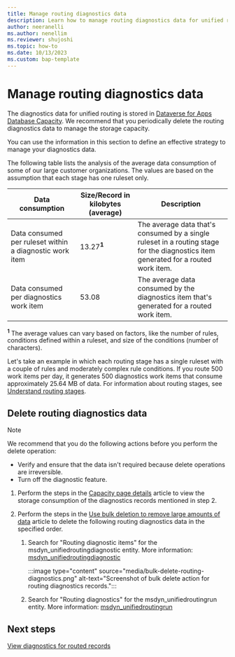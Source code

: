 ```yaml
---
title: Manage routing diagnostics data
description: Learn how to manage routing diagnostics data for unified routing and archive it periodically to manage storage capacity.
author: neeranelli
ms.author: nenellim
ms.reviewer: shujoshi
ms.topic: how-to
ms.date: 10/13/2023
ms.custom: bap-template
---
```


# Manage routing diagnostics data

The diagnostics data for unified routing is stored in [Dataverse for Apps Database Capacity](/power-platform/admin/capacity-storage). We recommend that you periodically delete the routing diagnostics data to manage the storage capacity.

You can use the information in this section to define an effective strategy to manage your diagnostics data.

The following table lists the analysis of the average data consumption of some of our large customer organizations. The values are based on the assumption that each stage has one ruleset only.

| Data consumption | Size/Record in kilobytes (average) | Description |
|--------|-----------|-------------|
| Data consumed per ruleset within a diagnostic work item | 13.27<sup>**1**</sup> | The average data that's consumed by a single ruleset in a routing stage for the diagnostics item generated for a routed work item. |
| Data consumed per diagnostics work item | 53.08 | The average data consumed by the diagnostics item that's generated for a routed work item. |

<sup>**1**</sup> The average values can vary based on factors, like the number of rules, conditions defined within a ruleset, and size of the conditions (number of characters).

Let's take an example in which each routing stage has a single ruleset with a couple of rules and moderately complex rule conditions. If you route 500 work items per day, it generates 500 diagnostics work items that consume approximately 25.64 MB of data. For information about routing stages, see [Understand routing stages](unified-routing-diagnostics.md#understand-routing-stages-and-diagnostics).

## Delete routing diagnostics data

> [!NOTE]
> We recommend that you do the following actions before you perform the delete operation:
> - Verify and ensure that the data isn't required because delete operations are irreversible.
> - Turn off the diagnostic feature.

1. Perform the steps in the [Capacity page details](/power-platform/admin/capacity-storage#capacity-page-details) article to view the storage consumption of the diagnostics records mentioned in step 2.

1. Perform the steps in the [Use bulk deletion to remove large amounts of data](/power-platform/admin/delete-bulk-records) article to delete the following routing diagnostics data in the specified order.

   1. Search for "Routing diagnostic items" for the msdyn_unifiedroutingdiagnostic entity. More information: [msdyn_unifiedroutingdiagnostic](../develop/reference/entities/msdyn_unifiedroutingdiagnostic.md)
   
      :::image type="content" source="media/bulk-delete-routing-diagnostics.png" alt-text="Screenshot of bulk delete action for routing diagnostics records.":::   
 
   1. Search for "Routing diagnostics" for the msdyn_unifiedroutingrun entity. More information: [msdyn_unifiedroutingrun](../develop/reference/entities/msdyn_unifiedroutingrun.md)

## Next steps

[View diagnostics for routed records](unified-routing-diagnostics.md)  
